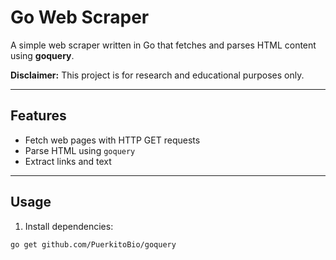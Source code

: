 # Go Web Scraper

A simple web scraper written in Go that fetches and parses HTML content using **goquery**.

**Disclaimer:** This project is for research and educational purposes only.

---

## Features
- Fetch web pages with HTTP GET requests
- Parse HTML using `goquery`
- Extract links and text

---

## Usage
1. Install dependencies:
```bash
go get github.com/PuerkitoBio/goquery
